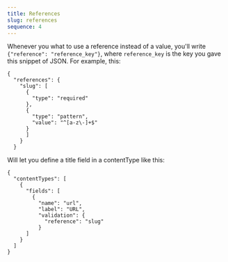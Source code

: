 ```yaml
---
title: References
slug: references
sequence: 4
---
```

Whenever you what to use a reference instead of a value, you'll write `{"reference": "reference_key"}`, where `reference_key` is the key you gave this snippet of JSON. For example, this:

```
{
  "references": {
    "slug": [
      {
        "type": "required"
      },
      {
        "type": "pattern",
        "value": "^[a-z\-]+$"
      }
      ]
    }
  }
```

Will let you define a title field in a contentType like this:

```
{
  "contentTypes": [
    {
      "fields": [
        {
          "name": "url",
          "label": "URL",
          "validation": {
            "reference": "slug"
          }
      ]
    }
  ]
}
```